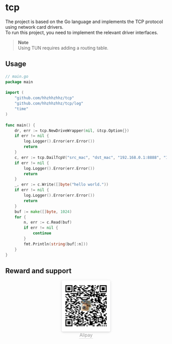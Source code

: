 # tcp
The project is based on the Go language and implements the TCP protocol using network card drivers.   
To run this project, you need to implement the relevant driver interfaces.
> **Note**  
> Using TUN requires adding a routing table.

## Usage
```go
// main.go
package main

import (
	"github.com/hhzhhzhhz/tcp"
	"github.com/hhzhhzhhz/tcp/log"
	"time"
)

func main() {
	dr, err := tcp.NewDriveWrapper(nil, &tcp.Option{})
	if err != nil {
		log.Logger().Error(err.Error())
		return
	}
	c, err := tcp.DailTcpV("src_mac", "dst_mac", "192.168.0.1:8888", "192.168.0.2:9999", dr, 10*time.Second)
	if err != nil {
		log.Logger().Error(err.Error())
		return
	}
	_, err := c.Write([]byte("hello world."))
	if err != nil {
		log.Logger().Error(err.Error())
		return
	}
	buf := make([]byte, 1024)
	for {
		n, err := c.Read(buf)
		if err != nil {
			continue
		}
		fmt.Println(string(buf[:n]))
	}
}
```

## Reward and support
<center>
    <img style="border-radius: 0.3125em;
    box-shadow: 0 2px 4px 0 rgba(34,36,38,.12),0 2px 10px 0 rgba(34,36,38,.08);" 
    src="alipay.jpg" width=30% align="center">
    <br>
    <div style="color:orange; border-bottom: 1px solid #d9d9d9;
    display: inline-block;
    color: #999;
    padding: 2px;">Alipay</div>
</center>

